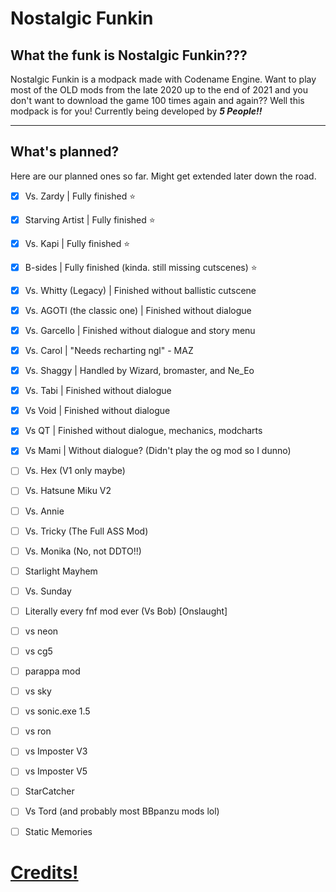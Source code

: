 # Nostalgic Funkin

## What the funk is Nostalgic Funkin???

Nostalgic Funkin is a modpack made with Codename Engine. Want to play most of the OLD mods from the late 2020 up to the end of 2021 and you don't want to download the game 100 times again and again?? Well this modpack is for you! Currently being developed by ***5 People!!***

--------------------

## What's planned?

Here are our planned ones so far. Might get extended later down the road.

- [x] Vs. Zardy | Fully finished ⭐
- [x] Starving Artist | Fully finished ⭐
- [x] Vs. Kapi | Fully finished ⭐
- [x] B-sides | Fully finished (kinda. still missing cutscenes) ⭐
- [x] Vs. Whitty (Legacy) | Finished without ballistic cutscene
- [x] Vs. AGOTI (the classic one) | Finished without dialogue
- [x] Vs. Garcello | Finished without dialogue and story menu
- [x] Vs. Carol | "Needs recharting ngl" - MAZ
- [x] Vs. Shaggy | Handled by Wizard, bromaster, and Ne_Eo
- [x] Vs. Tabi | Finished without dialogue
- [x] Vs Void | Finished without dialogue
- [x] Vs QT | Finished without dialogue, mechanics, modcharts
- [x] Vs Mami | Without dialogue? (Didn't play the og mod so I dunno)
- [ ] Vs. Hex (V1 only maybe)
- [ ] Vs. Hatsune Miku V2
- [ ] Vs. Annie
- [ ] Vs. Tricky (The Full ASS Mod)
- [ ] Vs. Monika (No, not DDTO!!)
- [ ] Starlight Mayhem
- [ ] Vs. Sunday
- [ ] Literally every fnf mod ever (Vs Bob) [Onslaught]
- [ ] vs neon
- [ ] vs cg5
- [ ] parappa mod
- [ ] vs sky
- [ ] vs sonic.exe 1.5
- [ ] vs ron
- [ ] vs Imposter V3
- [ ] vs Imposter V5
- [ ] StarCatcher
- [ ] Vs Tord (and probably most BBpanzu mods lol) 
- [ ] Static Memories



# [Credits!](https://github.com/NULLSonic/NostalgicFunkin/blob/main/data/config/credits.xml)
